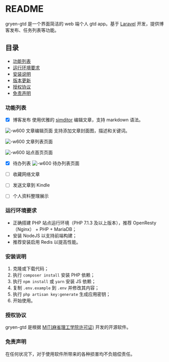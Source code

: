 # README

gryen-gtd 是一个界面简洁的 web 端个人 gtd app。基于 [Laravel](https://laravel.com/) 开发，提供博客发布、任务列表等功能。

## 目录
* [功能列表](https://gitee.com/targaryen/gryen-gtd/blob/master/readme.md#%E5%8A%9F%E8%83%BD%E5%88%97%E8%A1%A8)
* [运行环境要求](https://gitee.com/targaryen/gryen-gtd/blob/develop/readme.md#%E8%BF%90%E8%A1%8C%E7%8E%AF%E5%A2%83%E8%A6%81%E6%B1%82)
* [安装说明](https://gitee.com/targaryen/gryen-gtd/blob/develop/readme.md#%E5%AE%89%E8%A3%85%E8%AF%B4%E6%98%8E)
* [版本更新](https://gitee.com/targaryen/gryen-gtd/blob/develop/CHANGELOG.md)
* [授权协议](https://gitee.com/targaryen/gryen-gtd/blob/develop/readme.md#%E6%8E%88%E6%9D%83%E5%8D%8F%E8%AE%AE)
* [免责声明](https://gitee.com/targaryen/gryen-gtd/blob/develop/readme.md#%E5%85%8D%E8%B4%A3%E5%A3%B0%E6%98%8E)

### 功能列表

* [x] 博客发布
    使用优雅的 [simditor](https://simditor.tower.im/) 编辑文章，支持 markdown 语法。

![-w600](http://markdown.gryen.com/2018-04-25-15087530267780-1.jpg)
文章编辑页面
支持添加文章封面图，描述和关键词。

![-w600](http://markdown.gryen.com/2018-04-25-15087538382652-1.jpg)
文章列表页面

![-w600](http://markdown.gryen.com/2018-04-25-15087539469788-1.jpg)
站点首页页面

* [x] 待办列表
![-w600](http://markdown.gryen.com/2018-04-25-15087544092838-1.jpg)
待办列表页面

* [ ] 收藏网络文章
* [ ] 发送文章到 Kindle
* [ ] 个人资料整理展示

### 运行环境要求

* 正确搭建 PHP 站点运行环境（PHP 7.1.3 及以上版本），推荐 OpenResty（Nginx） + PHP + MariaDB；
* 安装 NodeJS 以支持前端构建；
* 推荐安装启用 Redis 以提高性能。

### 安装说明

1. 克隆或下载代码；
2. 执行 `composer install` 安装 PHP 依赖；
3. 执行 `npm install` 或 `yarn` 安装 JS 依赖；
4. 复制 `.env.example` 到 `.env` 并修改其内容；
5. 执行 `php artisan key:generate` 生成应用密钥；
6. 开始使用。

### 授权协议

gryen-gtd 是根据 [MIT(麻省理工学院许可证)](https://opensource.org/licenses/MIT) 开发的开源软件。

### 免责声明

在任何状况下，对于使用软件所带来的各种损害均不负赔偿责任。
